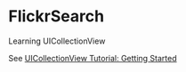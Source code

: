 # FlickrSearch

Learning UICollectionView

See [UICollectionView Tutorial: Getting Started](https://www.raywenderlich.com/975-uicollectionview-tutorial-getting-started)
